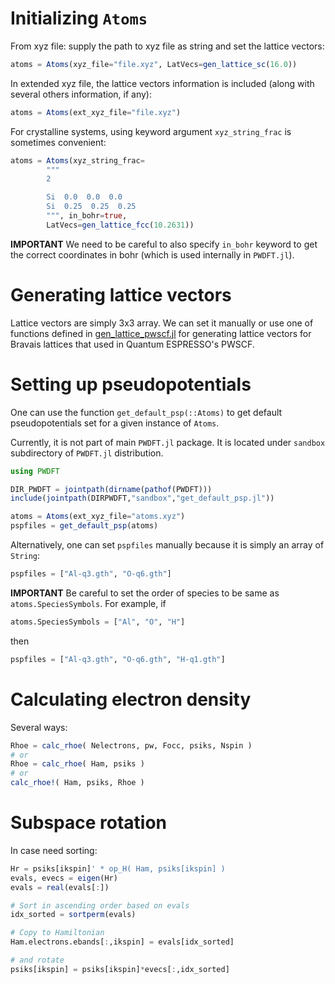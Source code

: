 # Initializing `Atoms`

From xyz file: supply the path to xyz file as string and
set the lattice vectors:

```julia
atoms = Atoms(xyz_file="file.xyz", LatVecs=gen_lattice_sc(16.0))
```

In extended xyz file, the lattice vectors information is included
(along with several others information, if any):

```julia
atoms = Atoms(ext_xyz_file="file.xyz")
```

For crystalline systems, using keyword argument `xyz_string_frac`
is sometimes convenient:

```julia
atoms = Atoms(xyz_string_frac=
        """
        2

        Si  0.0  0.0  0.0
        Si  0.25  0.25  0.25
        """, in_bohr=true,
        LatVecs=gen_lattice_fcc(10.2631))
```

**IMPORTANT**
We need to be careful to also specify `in_bohr` keyword to get
the correct coordinates in bohr (which is used internally in `PWDFT.jl`).


# Generating lattice vectors

Lattice vectors are simply 3x3 array. We can set it manually or use
one of functions defined in
[gen_lattice_pwscf.jl](../src/gen_lattice_pwscf.jl)
for generating lattice vectors for Bravais lattices that used
in Quantum ESPRESSO's PWSCF.


# Setting up pseudopotentials

One can use the function `get_default_psp(::Atoms)` to get default
pseudopotentials set for a given instance of `Atoms`.

Currently, it is not part of main `PWDFT.jl` package. It is located
under `sandbox` subdirectory of `PWDFT.jl` distribution.

```julia
using PWDFT

DIR_PWDFT = jointpath(dirname(pathof(PWDFT)))
include(jointpath(DIRPWDFT,"sandbox","get_default_psp.jl"))

atoms = Atoms(ext_xyz_file="atoms.xyz")
pspfiles = get_default_psp(atoms)
```

Alternatively, one can set `pspfiles` manually because it is simply
an array of `String`:
```julia
pspfiles = ["Al-q3.gth", "O-q6.gth"]
```

**IMPORTANT** Be careful to set the order of species to be same as
`atoms.SpeciesSymbols`. For example, if
```julia
atoms.SpeciesSymbols = ["Al", "O", "H"]
```
then
```julia
pspfiles = ["Al-q3.gth", "O-q6.gth", "H-q1.gth"]
```




# Calculating electron density

Several ways:

```julia
Rhoe = calc_rhoe( Nelectrons, pw, Focc, psiks, Nspin )
# or
Rhoe = calc_rhoe( Ham, psiks )
# or
calc_rhoe!( Ham, psiks, Rhoe )
```

# Subspace rotation

In case need sorting:

```julia
Hr = psiks[ikspin]' * op_H( Ham, psiks[ikspin] )
evals, evecs = eigen(Hr)
evals = real(evals[:])

# Sort in ascending order based on evals 
idx_sorted = sortperm(evals)

# Copy to Hamiltonian
Ham.electrons.ebands[:,ikspin] = evals[idx_sorted]

# and rotate
psiks[ikspin] = psiks[ikspin]*evecs[:,idx_sorted]
```


